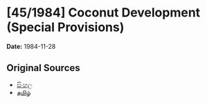 # [45/1984] Coconut Development (Special Provisions)

**Date:** 1984-11-28

## Original Sources

- [සිංහල](https://documents.gov.lk/view/acts/1984/11/45-1984_S.pdf)
- [தமிழ்](https://documents.gov.lk/view/acts/1984/11/45-1984_T.pdf)
